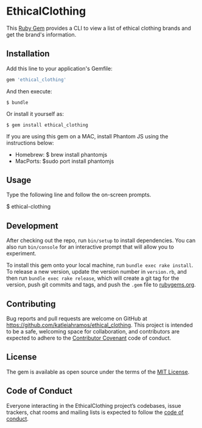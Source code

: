 # EthicalClothing

This [Ruby Gem](https://rubygems.org/gems/ethical_clothing/) provides a CLI to view a list of ethical clothing brands and get the brand's information.

## Installation

Add this line to your application's Gemfile:

```ruby
gem 'ethical_clothing'
```

And then execute:

    $ bundle

Or install it yourself as:

    $ gem install ethical_clothing

If you are using this gem on a MAC, install Phantom JS using the instructions below:

- Homebrew: $ brew install phantomjs
- MacPorts: $sudo port install phantomjs

## Usage

Type the following line and follow the on-screen prompts.

  $ ethical-clothing

## Development

After checking out the repo, run `bin/setup` to install dependencies. You can also run `bin/console` for an interactive prompt that will allow you to experiment.

To install this gem onto your local machine, run `bundle exec rake install`. To release a new version, update the version number in `version.rb`, and then run `bundle exec rake release`, which will create a git tag for the version, push git commits and tags, and push the `.gem` file to [rubygems.org](https://rubygems.org).

## Contributing

Bug reports and pull requests are welcome on GitHub at https://github.com/katleiahramos/ethical_clothing. This project is intended to be a safe, welcoming space for collaboration, and contributors are expected to adhere to the [Contributor Covenant](http://contributor-covenant.org) code of conduct.

## License

The gem is available as open source under the terms of the [MIT License](https://opensource.org/licenses/MIT).

## Code of Conduct

Everyone interacting in the EthicalClothing project’s codebases, issue trackers, chat rooms and mailing lists is expected to follow the [code of conduct](https://github.com/katleiahramos/ethical_clothing/blob/master/CODE_OF_CONDUCT.md).
